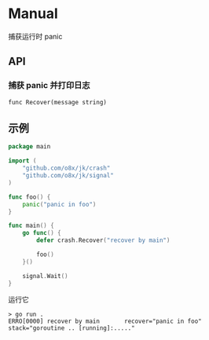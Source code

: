 Manual
===

捕获运行时 panic

## API

### 捕获 panic 并打印日志

    func Recover(message string)

## 示例

```go
package main

import (
	"github.com/o8x/jk/crash"
	"github.com/o8x/jk/signal"
)

func foo() {
	panic("panic in foo")
}

func main() {
	go func() {
		defer crash.Recover("recover by main")

		foo()
	}()

	signal.Wait()
}
```

运行它

```shell
> go run .
ERRO[0000] recover by main       recover="panic in foo" stack="goroutine .. [running]:....."
```
